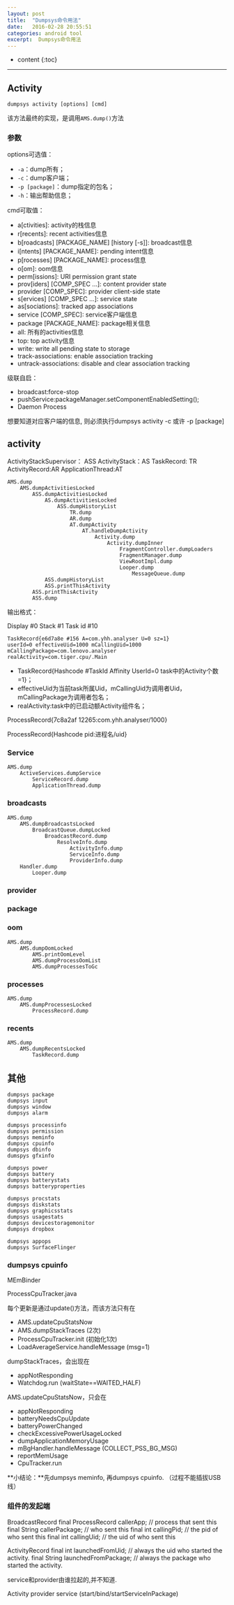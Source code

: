 ```yaml
---
layout: post
title:  "Dumpsys命令用法"
date:   2016-02-28 20:55:51
categories: android tool
excerpt:  Dumpsys命令用法
---
```


* content
{:toc}


---


## Activity

	dumpsys activity [options] [cmd]

该方法最终的实现，是调用`AMS.dump()`方法



### 参数
	 
options可选值：

- `-a`：dump所有；
- `-c`：dump客户端；
- `-p [package]`：dump指定的包名；
- `-h`：输出帮助信息；

cmd可取值：

- a[ctivities]: activity的栈信息
- r[recents]: recent activities信息
- b[roadcasts] [PACKAGE_NAME] [history [-s]]: broadcast信息
- i[ntents] [PACKAGE_NAME]: pending intent信息
- p[rocesses] [PACKAGE_NAME]: process信息
- o[om]: oom信息
- perm[issions]: URI permission grant state
- prov[iders] [COMP_SPEC ...]: content provider state
- provider [COMP_SPEC]: provider client-side state
- s[ervices] [COMP_SPEC ...]: service state
- as[sociations]: tracked app associations
- service [COMP_SPEC]: service客户端信息
- package [PACKAGE_NAME]: package相关信息
- all: 所有的activities信息
- top: top activity信息
- write: write all pending state to storage
- track-associations: enable association tracking
- untrack-associations: disable and clear association tracking


级联自启：

- broadcast:force-stop
- pushService:packageManager.setComponentEnabledSetting();
- Daemon Process


想要知道对应客户端的信息, 则必须执行dumpsys activity -c 或许 -p [package]

## activity


ActivityStackSupervisor： ASS
ActivityStack：AS
TaskRecord: TR
ActivityRecord:AR
ApplicationThread:AT

	AMS.dump
		AMS.dumpActivitiesLocked
			ASS.dumpActivitiesLocked
				AS.dumpActivitiesLocked
					ASS.dumpHistoryList
						TR.dump
						AR.dump
						AT.dumpActivity
							AT.handleDumpActivity
								Activity.dump
									Activity.dumpInner
										FragmentController.dumpLoaders
										FragmentManager.dump
										ViewRootImpl.dump
										Looper.dump
											MessageQueue.dump
				ASS.dumpHistoryList
				ASS.printThisActivity
			ASS.printThisActivity
			ASS.dump





输出格式：

Display #0
	Stack #1
		Task id #10
		

	TaskRecord{e6d7a8e #156 A=com.yhh.analyser U=0 sz=1}
	userId=0 effectiveUid=1000 mCallingUid=1000 mCallingPackage=com.lenovo.analyser
	realActivity=com.tiger.cpu/.Main

- TaskRecord{Hashcode #TaskId Affinity UserId=0 task中的Activity个数=1}；
- effectiveUid为当前task所属Uid，mCallingUid为调用者Uid，mCallingPackage为调用者包名；
- realActivity:task中的已启动额Activity组件名；



ProcessRecord{7c8a2af 12265:com.yhh.analyser/1000}

ProcessRecord{Hashcode pid:进程名/uid}

### Service

	AMS.dump
		ActiveServices.dumpService
			ServiceRecord.dump
			ApplicationThread.dump

### broadcasts


	AMS.dump
		AMS.dumpBroadcastsLocked
			BroadcastQueue.dumpLocked
				BroadcastRecord.dump
					ResolveInfo.dump
						ActivityInfo.dump
						ServiceInfo.dump
						ProviderInfo.dump
		Handler.dump
			Looper.dump


### provider

### package

### oom

	AMS.dump
		AMS.dumpOomLocked
			AMS.printOomLevel
			AMS.dumpProcessOomList
			AMS.dumpProcessesToGc


### processes

	AMS.dump
		AMS.dumpProcessesLocked
			ProcessRecord.dump

### recents

	AMS.dump
		AMS.dumpRecentsLocked
			TaskRecord.dump



## 其他


	dumpsys package
	dumpsys input
	dumpsys window
	dumpsys alarm

	dumpsys processinfo
	dumpsys permission
	dumpsys meminfo
	dumpsys cpuinfo
	dumpsys dbinfo
	dumspys gfxinfo

	dumpsys power
	dumpsys battery
	dumpsys batterystats
	dumpsys batteryproperties

	dumpsys procstats	
	dumpsys diskstats
	dumpsys graphicsstats
	dumpsys usagestats
	dumpsys devicestoragemonitor
	dumpsys dropbox

	dumpsys appops
	dumpsys SurfaceFlinger



### dumpsys cpuinfo

MEmBinder

ProcessCpuTracker.java

每个更新是通过update()方法，而该方法只有在

- AMS.updateCpuStatsNow
- AMS.dumpStackTraces (2次)
- ProcessCpuTracker.init (初始化1次)
- LoadAverageService.handleMessage (msg=1)


dumpStackTraces，会出现在

- appNotResponding
- Watchdog.run (waitState==WAITED_HALF)

AMS.updateCpuStatsNow，只会在 

- appNotResponding
- batteryNeedsCpuUpdate
- batteryPowerChanged
- checkExcessivePowerUsageLocked
- dumpApplicationMemoryUsage
- mBgHandler.handleMessage  (COLLECT_PSS_BG_MSG)
- reportMemUsage
- CpuTracker.run

**小结论：**先dumpsys meminfo, 再dumpsys cpuinfo. （过程不能插拔USB线）



### 组件的发起端

BroadcastRecord
    final ProcessRecord callerApp; // process that sent this
    final String callerPackage; // who sent this
    final int callingPid;   // the pid of who sent this
    final int callingUid;   // the uid of who sent this

	
	
ActivityRecord
	final int launchedFromUid; // always the uid who started the activity.
	final String launchedFromPackage; // always the package who started the activity.
	
service和provider由谁拉起的,并不知道.



Activity
provider
service (start/bind/startServiceInPackage)